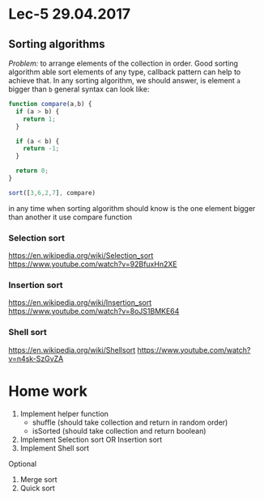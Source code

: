 # Lec-5 29.04.2017

## Sorting algorithms

*Problem:* to arrange elements of the collection in order.
Good sorting algorithm able sort elements of any type, callback pattern can help to achieve that.
In any sorting algorithm, we should answer, is element `a` bigger than `b`
general syntax can look like:
```javascript
function compare(a,b) {
  if (a > b) {
    return 1;
  }

  if (a < b) {
    return -1;
  }

  return 0;
}

sort([3,6,2,7], compare)
```
in any time when sorting algorithm should know is the one element bigger than another it use compare function

### Selection sort
https://en.wikipedia.org/wiki/Selection_sort
https://www.youtube.com/watch?v=92BfuxHn2XE 

### Insertion sort
https://en.wikipedia.org/wiki/Insertion_sort
https://www.youtube.com/watch?v=8oJS1BMKE64

### Shell sort
https://en.wikipedia.org/wiki/Shellsort
https://www.youtube.com/watch?v=n4sk-SzGvZA


# Home work

1. Implement helper function
    * shuffle (should take collection and return in random order)
    * isSorted (should take collection and return boolean)
2. Implement Selection sort OR Insertion sort
3. Implement Shell sort

Optional 
1. Merge sort
2. Quick sort

